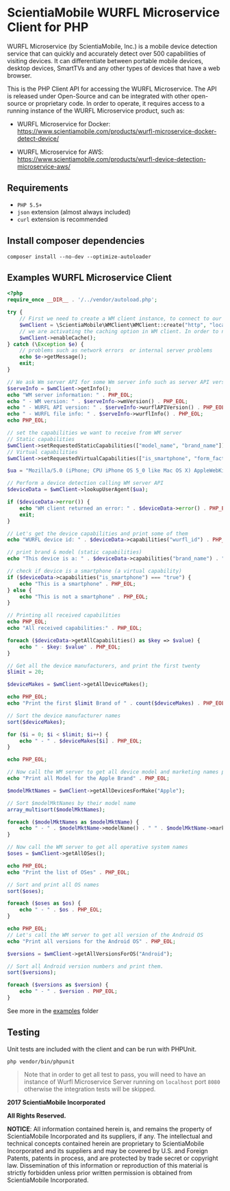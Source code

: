 # ScientiaMobile WURFL Microservice Client for PHP

WURFL Microservice (by ScientiaMobile, Inc.) is a mobile device detection service that can quickly and accurately detect over 500 capabilities of visiting devices. It can differentiate between portable mobile devices, desktop devices, SmartTVs and any other types of devices that have a web browser.

This is the PHP Client API for accessing the WURFL Microservice. The API is released under Open-Source and can be integrated with other open-source or proprietary code. In order to operate, it requires access to a running instance of the WURFL Microservice product, such as:

- WURFL Microservice for Docker: https://www.scientiamobile.com/products/wurfl-microservice-docker-detect-device/

- WURFL Microservice for AWS: https://www.scientiamobile.com/products/wurfl-device-detection-microservice-aws/ 

## Requirements

 - `PHP 5.5+`
 - `json` extension (almost always included)
 - `curl` extension is recommended

## Install composer dependencies

    composer install --no-dev --optimize-autoloader

## Examples WURFL Microservice Client

```php
<?php
require_once __DIR__ . '/../vendor/autoload.php';

try {
    // First we need to create a WM client instance, to connect to our WM server API at the specified host and port.
    $wmClient = \ScientiaMobile\WMClient\WMClient::create("http", "localhost", "8080");
    // we are activating the caching option in WM client. In order to not use cache, you just to need to omit enableCache call
    $wmClient->enableCache();
} catch (\Exception $e) {
    // problems such as network errors  or internal server problems
    echo $e->getMessage();
    exit;
}

// We ask Wm server API for some Wm server info such as server API version and info about WURFL API and file used by WM server.
$serveInfo = $wmClient->getInfo();
echo "WM server information: " . PHP_EOL;
echo " - WM version: " . $serveInfo->wmVersion() . PHP_EOL;
echo " - WURFL API version: " . $serveInfo->wurflAPIVersion() . PHP_EOL;
echo " - WURFL file info: " . $serveInfo->wurflInfo() . PHP_EOL;
echo PHP_EOL;

// set the capabilities we want to receive from WM server
// Static capabilities
$wmClient->setRequestedStaticCapabilities(["model_name", "brand_name"]);
// Virtual capabilities
$wmClient->setRequestedVirtualCapabilities(["is_smartphone", "form_factor"]);

$ua = "Mozilla/5.0 (iPhone; CPU iPhone OS 5_0 like Mac OS X) AppleWebKit/534.46 (KHTML, like Gecko) Version/5.1 Mobile/9A334 Safari/7534.48.3";

// Perform a device detection calling WM server API
$deviceData = $wmClient->lookupUserAgent($ua);

if ($deviceData->error()) {
    echo "WM client returned an error: " . $deviceData->error() . PHP_EOL;
    exit;
}

// Let's get the device capabilities and print some of them
echo "WURFL device id: " . $deviceData->capabilities("wurfl_id") . PHP_EOL;

// print brand & model (static capabilities)
echo "This device is a: " . $deviceData->capabilities("brand_name") . " " . $deviceData->capabilities("model_name") . PHP_EOL;

// check if device is a smartphone (a virtual capability)
if ($deviceData->capabilities("is_smartphone") === "true") {
    echo "This is a smartphone" . PHP_EOL;
} else {
    echo "This is not a smartphone" . PHP_EOL;
}

// Printing all received capabilities
echo PHP_EOL;
echo "All received capabilities:" . PHP_EOL;

foreach ($deviceData->getAllCapabilities() as $key => $value) {
    echo " - $key: $value" . PHP_EOL;
}

// Get all the device manufacturers, and print the first twenty
$limit = 20;

$deviceMakes = $wmClient->getAllDeviceMakes();

echo PHP_EOL;
echo "Print the first $limit Brand of " . count($deviceMakes) . PHP_EOL;

// Sort the device manufacturer names
sort($deviceMakes);

for ($i = 0; $i < $limit; $i++) {
    echo " - " . $deviceMakes[$i] . PHP_EOL;
}

echo PHP_EOL;

// Now call the WM server to get all device model and marketing names produced by Apple
echo "Print all Model for the Apple Brand" . PHP_EOL;

$modelMktNames = $wmClient->getAllDevicesForMake("Apple");

// Sort $modelMktNames by their model name
array_multisort($modelMktNames);

foreach ($modelMktNames as $modelMktName) {
    echo " - " . $modelMktName->modelName() . " " . $modelMktName->marketingName() . PHP_EOL;
}

// Now call the WM server to get all operative system names
$oses = $wmClient->getAllOSes();

echo PHP_EOL;
echo "Print the list of OSes" . PHP_EOL;

// Sort and print all OS names
sort($oses);

foreach ($oses as $os) {
    echo " - " . $os . PHP_EOL;
}

echo PHP_EOL;
// Let's call the WM server to get all version of the Android OS
echo "Print all versions for the Android OS" . PHP_EOL;

$versions = $wmClient->getAllVersionsForOS("Android");

// Sort all Android version numbers and print them.
sort($versions);

foreach ($versions as $version) {
    echo " - " . $version . PHP_EOL;
}
```

See more in the [examples](examples) folder 

## Testing
Unit tests are included with the client and can be run with PHPUnit.

    php vendor/bin/phpunit

> Note that in order to get all test to pass, you will need to have an 
instance of Wurfl Microservice Server running on `localhost` port `8080` 
otherwise the integration tests will be skipped.

**2017 ScientiaMobile Incorporated**

**All Rights Reserved.**

**NOTICE**:  All information contained herein is, and remains the property of
ScientiaMobile Incorporated and its suppliers, if any.  The intellectual
and technical concepts contained herein are proprietary to ScientiaMobile
Incorporated and its suppliers and may be covered by U.S. and Foreign
Patents, patents in process, and are protected by trade secret or copyright
law. Dissemination of this information or reproduction of this material is
strictly forbidden unless prior written permission is obtained from 
ScientiaMobile Incorporated.
